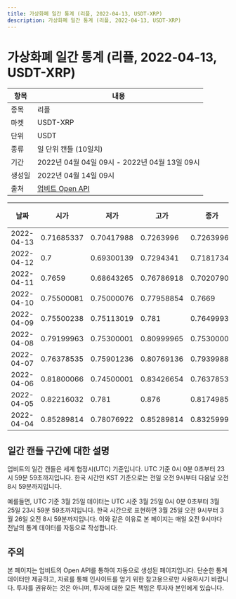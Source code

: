 ```yaml
---
title: 가상화폐 일간 통계 (리플, 2022-04-13, USDT-XRP)
description: 가상화폐 일간 통계 (리플, 2022-04-13, USDT-XRP)
---
```



가상화폐 일간 통계 (리플, 2022-04-13, USDT-XRP)
===

|항목|내용|
|--|--|
|종목|리플|
|마켓|USDT-XRP|
|단위|USDT|
|종류|일 단위 캔들 (10일치)|
|기간|2022년 04월 04일 09시 - 2022년 04월 13일 09시|
|생성일|2022년 04월 14일 09시|
|출처|[업비트 Open API](https://docs.upbit.com)|


|날짜|시가|저가|고가|종가|비고|
|--|--|--|--|--|--|
|2022-04-13|0.71685337|0.70417988|0.7263996|0.7263996|    |
|2022-04-12|0.7|0.69300139|0.7294341|0.71817345|    |
|2022-04-11|0.7659|0.68643265|0.76786918|0.70207906|    |
|2022-04-10|0.75500081|0.75000076|0.77958854|0.7669|    |
|2022-04-09|0.75500238|0.75113019|0.781|0.76499933|    |
|2022-04-08|0.79199963|0.75300001|0.80999965|0.75300001|    |
|2022-04-07|0.76378535|0.75901236|0.80769136|0.79399883|    |
|2022-04-06|0.81800066|0.74500001|0.83426654|0.76378535|    |
|2022-04-05|0.82216032|0.781|0.876|0.81749857|    |
|2022-04-04|0.85289814|0.78076922|0.85289814|0.83259995|    |


일간 캔들 구간에 대한 설명
---


업비트의 일간 캔들은 세계 협정시(UTC) 기준입니다. 
UTC 기준 0시 0분 0초부터 23시 59분 59초까지입니다. 
한국 시간인 KST 기준으로는 전일 오전 9시부터 다음날 오전 8시 59분까지입니다. 


예를들면, UTC 기준 3월 25일 데이터는 UTC 시준 3월 25일 0시 0분 0초부터 3월 25일 23시 59분 59초까지입니다. 
한국 시간으로 표현하면 3월 25일 오전 9시부터 3월 26일 오전 8시 59분까지입니다. 
이와 같은 이유로 본 페이지는 매일 오전 9시마다 전날의 통계 데이터를 자동으로 작성합니다. 


주의
---


본 페이지는 업비트의 Open API를 통하여 자동으로 생성된 페이지입니다. 
단순한 통계 데이터만 제공하고, 자료를 통해 인사이트를 얻기 위한 참고용으로만 사용하시기 바랍니다. 
투자를 권유하는 것은 아니며, 투자에 대한 모든 책임은 투자자 본인에게 있습니다. 
